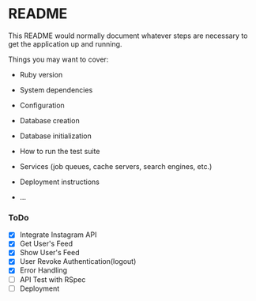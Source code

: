 # README

This README would normally document whatever steps are necessary to get the
application up and running.

Things you may want to cover:

* Ruby version

* System dependencies

* Configuration

* Database creation

* Database initialization

* How to run the test suite

* Services (job queues, cache servers, search engines, etc.)

* Deployment instructions

* ...
### ToDo
- [X] Integrate Instagram API
- [X] Get User's Feed
- [X] Show User's Feed
- [X] User Revoke Authentication(logout)
- [X] Error Handling
- [ ] API Test with RSpec
- [ ] Deployment
